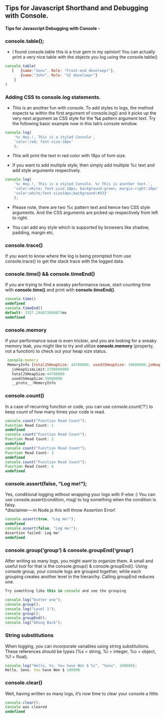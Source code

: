 ## Tips for Javascript Shorthand and Debugging with Console.

#### Tips for Javascript Debugging with Console - 

### console.table();
 - I found console.table this is a true gem in my opinion! You can actually print a very nice table with the objects you log using the console.table()
 
 ```javascript
 console.table(
    [   {name:"Sonu", Role: "Front-end develoepr"},
        {name:"John", Role: "UI develoepr"}
     ]
 )
 ```

 ### Adding CSS to console.log statements.
 - This is an another fun with console. To add styles to logs, the method expects **`%c`** within the first argument of console.log() and it picks up the very next argument as CSS style for the **%c** pattern argument text. Try the following basic example now in this tab’s console window.

```Javascript
console.log(
    '%c Hey.!, This is a styled Console',
    'color:red; font-size:18px'
    );
```
 - This will print the text in red color with 18px of font-size.

 - If you want to add multiple style, then simply add multiple %c text and add style arguments respectively.

``` javascript
console.log(
    '%c Hey.!, This is a styled Console. %c This is another text.',
    'color:white; font-size:18px; background:green; margin-right:10px',
    'color:white;font-size14px;background:#333'
    );
```

- Please note, there are two %c pattern text and hence two CSS style arguments. And the CSS arguments are picked up respectively from left to right.

- You can add any style which is supported by browsers like shadow, padding, margin etc.

### console.trace()

If you want to know where the log is being prompted from use console.trace() to get the stack trace with the logged data.

### console.time() && console.timeEnd()

If you are trying to find a sneaky performance issue, start counting time with **console.time()**  and print with **console.timeEnd()**.

``` Javascript
console.time()
undefined
console.timeEnd()
default: 3327.244873046875ms
undefined
```

### console.memory
If your performance issue is even trickier, and you are looking for a sneaky memory leak, you might like to try and utilize **console.memory** (property, not a function) to check out your heap size status.

```Javascript
 console.memory
 MemoryInfo {totalJSHeapSize: 44700000, usedJSHeapSize: 39600000,jsHeapSizeLimit: 2190000000}
   jsHeapSizeLimit:2190000000
   totalJSHeapSize:44700000
   usedJSHeapSize:39600000
   __proto__:MemoryInfo
```
### console.count()
In a case of recurring function or code, you can use console.count(‘?’) to keep count of how many times your code is read.

```Javascript
console.count("Function Read Count");
Function Read Count: 1
undefined
console.count("Function Read Count");
Function Read Count: 2
undefined
console.count("Function Read Count");
Function Read Count: 3
undefined
console.count("Function Read Count");
Function Read Count: 4
undefined
```

### console.assert(false, “Log me!”);
Yes, conditional logging without wrapping your logs with if-else :) 
You can use console.assert(condition, msg) to log something when the condition is falsy. \
*disclaimer — in Node.js this will throw Assertion Error!

```Javascript
console.assert(true, "Log me!");
undefined
console.assert(false, "Log me!");
Assertion failed: Log me!
undefined
```

### console.group(‘group’) & console.groupEnd(‘group’)
After writing so many logs, you might want to organize them. A small and useful tool for that is the console.group() & console.groupEnd(). Using console group, your console logs are grouped together, while each grouping creates another level in the hierarchy. Calling groupEnd reduces one.

```Javascript
Try something like this in console and see the grouping

console.log("Outter one");
console.group();
console.log("Level 1");
console.group();
console.groupEnd();
console.log("GOing Back");
```

### String substitutions
When logging, you can incorporate variables using string substitutions. These references should be types (%s = string, %i = integer, %o = object, %f = float).

```Javascript
console.log("Hello, %s. You have Won $ %i", "Sonu", 100000);
Hello, Sonu. You have Won $ 100000
```


### console.clear()
Well, having written so many logs, it’s now time to clear your console a little.

```javascript
console.clear();
Console was cleared
undefined
```